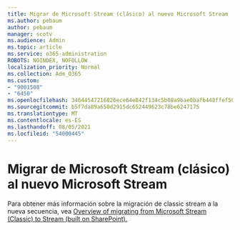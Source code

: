 ```yaml
---
title: Migrar de Microsoft Stream (clásico) al nuevo Microsoft Stream
ms.author: pebaum
author: pebaum
manager: scotv
ms.audience: Admin
ms.topic: article
ms.service: o365-administration
ROBOTS: NOINDEX, NOFOLLOW
localization_priority: Normal
ms.collection: Adm_O365
ms.custom:
- "9001508"
- "6450"
ms.openlocfilehash: 34644547216826ece64e842f134c5b08a9bae0bafb448ffef589db78c3263c5a
ms.sourcegitcommit: b5f7da89a650d2915dc652449623c78be6247175
ms.translationtype: MT
ms.contentlocale: es-ES
ms.lasthandoff: 08/05/2021
ms.locfileid: "54000445"
---
```

# <a name="migrate-from-microsoft-stream-classic-to-the-new-microsoft-stream"></a>Migrar de Microsoft Stream (clásico) al nuevo Microsoft Stream

Para obtener más información sobre la migración de classic stream a la nueva secuencia, vea [Overview of migrating from Microsoft Stream (Classic) to Stream (built on SharePoint).](/stream/streamnew/stream-classic-to-new-migration-overview)